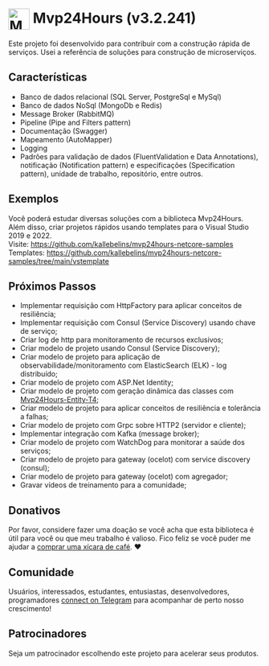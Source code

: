 # <img  style="vertical-align:middle" width="42" height="42" src="/_media/icon.png" alt="Mvp24Hours" /> Mvp24Hours (v3.2.241)
Este projeto foi desenvolvido para contribuir com a construção rápida de serviços. Usei a referência de soluções para construção de microserviços.

## Características
* Banco de dados relacional (SQL Server, PostgreSql e MySql)
* Banco de dados NoSql (MongoDb e Redis)
* Message Broker (RabbitMQ)
* Pipeline (Pipe and Filters pattern)
* Documentação (Swagger)
* Mapeamento (AutoMapper)
* Logging
* Padrões para validação de dados (FluentValidation e Data Annotations), notificação (Notification pattern) e especificações (Specification pattern), unidade de trabalho, repositório, entre outros.

## Exemplos
Você poderá estudar diversas soluções com a biblioteca Mvp24Hours. Além disso, criar projetos rápidos usando templates para o Visual Studio 2019 e 2022.
<br>Visite: https://github.com/kallebelins/mvp24hours-netcore-samples
<br>Templates: https://github.com/kallebelins/mvp24hours-netcore-samples/tree/main/vstemplate

## Próximos Passos
* Implementar requisição com HttpFactory para aplicar conceitos de resiliência;
* Implementar requisição com Consul (Service Discovery) usando chave de serviço;
* Criar log de http para monitoramento de recursos exclusivos;
* Criar modelo de projeto usando Consul (Service Discovery);
* Criar modelo de projeto para aplicação de observabilidade/monitoramento com ElasticSearch (ELK) - log distribuído;
* Criar modelo de projeto com ASP.Net Identity;
* Criar modelo de projeto com geração dinâmica das classes com [Mvp24Hours-Entity-T4](https://github.com/kallebelins/mvp24hours-entity-t4);
* Criar modelo de projeto para aplicar conceitos de resiliência e tolerância a falhas;
* Criar modelo de projeto com Grpc sobre HTTP2 (servidor e cliente);
* Implementar integração com Kafka (message broker);
* Criar modelo de projeto com WatchDog para monitorar a saúde dos serviços;
* Criar modelo de projeto para gateway (ocelot) com service discovery (consul);
* Criar modelo de projeto para gateway (ocelot) com agregador;
* Gravar vídeos de treinamento para a comunidade;

## Donativos
Por favor, considere fazer uma doação se você acha que esta biblioteca é útil para você ou que meu trabalho é valioso. Fico feliz se você puder me ajudar a [comprar uma xícara de café](https://www.paypal.com/donate/?hosted_button_id=EKA2L256GJVQC). :heart:

## Comunidade
Usuários, interessados, estudantes, entusiastas, desenvolvedores, programadores [connect on Telegram](https://t.me/+6_sL0y2TE-ZkMmZh) para acompanhar de perto nosso crescimento!

## Patrocinadores
Seja um patrocinador escolhendo este projeto para acelerar seus produtos.